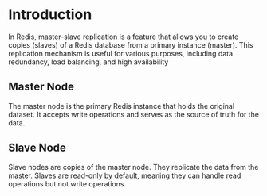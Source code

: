 # Introduction
In Redis, master-slave replication is a feature that allows you to create copies (slaves) of a Redis database from a primary instance (master). This replication mechanism is useful for various purposes, including data redundancy, load balancing, and high availability

## Master Node

The master node is the primary Redis instance that holds the original dataset.
It accepts write operations and serves as the source of truth for the data.

## Slave Node

Slave nodes are copies of the master node. They replicate the data from the master.
Slaves are read-only by default, meaning they can handle read operations but not write operations.
